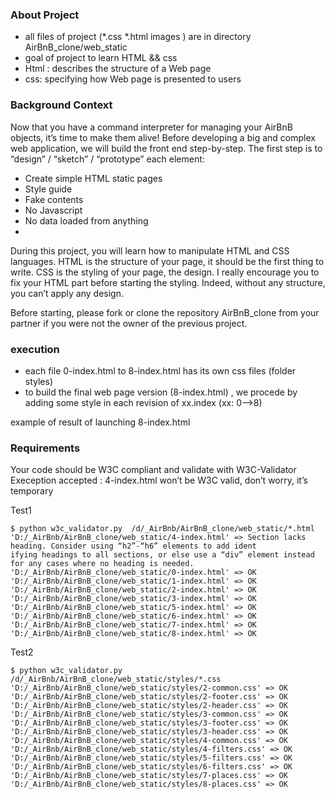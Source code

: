 ### About Project 

- all files of project (*.css *.html images ) are in directory AirBnB_clone/web_static
- goal of project to learn HTML && css 
- Html : describes the structure of a Web page
- css: specifying how Web page is  presented to users

### Background Context
Now that you have a command interpreter for managing your AirBnB objects, it’s time to make them alive!
Before developing a big and complex web application, we will build the front end step-by-step.
The first step is to “design” / “sketch” / “prototype” each element:

- Create simple HTML static pages
- Style guide
- Fake contents
- No Javascript
- No data loaded from anything
- 
During this project, you will learn how to manipulate HTML and CSS languages. HTML is the structure of your page, it should be the first thing to write. CSS is the styling of your page, the design. I really encourage you to fix your HTML part before starting the styling. Indeed, without any structure, you can’t apply any design.

Before starting, please fork or clone the repository AirBnB_clone from your partner if you were not the owner of the previous project.

### execution 

- each file 0-index.html to 8-index.html has its own css files (folder styles)
- to build the final web page version (8-index.html) , we procede by adding some style in each revision of xx.index (xx: 0-->8)

example of result of launching 8-index.html


### Requirements 

Your code should be W3C compliant and validate with W3C-Validator
Exeception accepted : 4-index.html won’t be W3C valid, don’t worry, it’s temporary


Test1 
 ```
$ python w3c_validator.py  /d/_AirBnb/AirBnB_clone/web_static/*.html
'D:/_AirBnb/AirBnB_clone/web_static/4-index.html' => Section lacks heading. Consider using “h2”-“h6” elements to add ident
ifying headings to all sections, or else use a “div” element instead for any cases where no heading is needed.
'D:/_AirBnb/AirBnB_clone/web_static/0-index.html' => OK
'D:/_AirBnb/AirBnB_clone/web_static/1-index.html' => OK
'D:/_AirBnb/AirBnB_clone/web_static/2-index.html' => OK
'D:/_AirBnb/AirBnB_clone/web_static/3-index.html' => OK
'D:/_AirBnb/AirBnB_clone/web_static/5-index.html' => OK
'D:/_AirBnb/AirBnB_clone/web_static/6-index.html' => OK
'D:/_AirBnb/AirBnB_clone/web_static/7-index.html' => OK
'D:/_AirBnb/AirBnB_clone/web_static/8-index.html' => OK
 ```

Test2

 ```
$ python w3c_validator.py  /d/_AirBnb/AirBnB_clone/web_static/styles/*.css
'D:/_AirBnb/AirBnB_clone/web_static/styles/2-common.css' => OK
'D:/_AirBnb/AirBnB_clone/web_static/styles/2-footer.css' => OK
'D:/_AirBnb/AirBnB_clone/web_static/styles/2-header.css' => OK
'D:/_AirBnb/AirBnB_clone/web_static/styles/3-common.css' => OK
'D:/_AirBnb/AirBnB_clone/web_static/styles/3-footer.css' => OK
'D:/_AirBnb/AirBnB_clone/web_static/styles/3-header.css' => OK
'D:/_AirBnb/AirBnB_clone/web_static/styles/4-common.css' => OK
'D:/_AirBnb/AirBnB_clone/web_static/styles/4-filters.css' => OK
'D:/_AirBnb/AirBnB_clone/web_static/styles/5-filters.css' => OK
'D:/_AirBnb/AirBnB_clone/web_static/styles/6-filters.css' => OK
'D:/_AirBnb/AirBnB_clone/web_static/styles/7-places.css' => OK
'D:/_AirBnb/AirBnB_clone/web_static/styles/8-places.css' => OK
 ```


